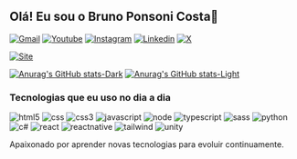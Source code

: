 ## Olá! Eu sou o Bruno Ponsoni Costa👋

[![Gmail](https://img.shields.io/badge/Gmail-D14836?style=for-the-badge&logo=gmail&logoColor=white)](mailto:psonib.dev@gmail.com)
[![Youtube](https://img.shields.io/badge/YouTube-FF0000?style=for-the-badge&logo=youtube&logoColor=white)](https://www.youtube.com/channel/UCER6ymywotcQ9YuFrmNOvvw)
[![Instagram](https://img.shields.io/badge/Instagram-E4405F?style=for-the-badge&logo=instagram&logoColor=white)](https://www.instagram.com/psonib.dev/)
[![Linkedin](https://img.shields.io/badge/LinkedIn-0077B5?style=for-the-badge&logo=linkedin&logoColor=white)](https://www.linkedin.com/in/ponsoni-bruno/)
[![X](https://img.shields.io/badge/Twitter-1DA1F2?style=for-the-badge&logo=twitter&logoColor=white)](https://x.com/PsonyBr?t=4LkoOaaOZK_vuhd5l1-FRQ&s=09)

[![Site](https://img.shields.io/website-up-down-green-red/http/monip.org.svg)](website:https://www.compxart.com.br)

[![Anurag's GitHub stats-Dark](https://github-readme-stats.vercel.app/api?username=psonybruno&show_icons=true&theme=dark#gh-dark-mode-only)](https://github.com/anuraghazra/github-readme-stats#gh-dark-mode-only)
[![Anurag's GitHub stats-Light](https://github-readme-stats.vercel.app/api?username=psonybruno&show_icons=true&theme=default#gh-light-mode-only)](https://github.com/anuraghazra/github-readme-stats#gh-light-mode-only)

### Tecnologias que eu uso no dia a dia
<div style="display:inline_block">
  <img alt="html5" src="https://img.shields.io/badge/HTML5-E34F26?style=for-the-badge&logo=html5&logoColor=white" />
  <img alt="css" src="https://img.shields.io/badge/CSS-239120?&style=for-the-badge&logo=css3&logoColor=white" />
  <img alt="css3" src="https://img.shields.io/badge/CSS3-1572B6?style=for-the-badge&logo=css3&logoColor=white" />
   <img alt="javascript" src=https://img.shields.io/badge/JavaScript-323330?style=for-the-badge&logo=javascript&logoColor=F7DF1E" />
   <img alt="node" src="https://img.shields.io/badge/Node.js-43853D?style=for-the-badge&logo=node.js&logoColor=white" />
   <img alt="typescript" src="https://img.shields.io/badge/TypeScript-007ACC?style=for-the-badge&logo=typescript&logoColor=white" />
   <img alt="sass" src="https://img.shields.io/badge/Sass-CC6699?style=for-the-badge&logo=sass&logoColor=white" />
   <img alt="python" src="https://img.shields.io/badge/Python-14354C?style=for-the-badge&logo=python&logoColor=white" />
   <img alt="c#" src="https://img.shields.io/badge/C%23-239120?style=for-the-badge&logo=c-sharp&logoColor=white" />
<img alt="react" src="https://img.shields.io/badge/React-20232A?style=for-the-badge&logo=react&logoColor=61DAFB" />
   <img alt="reactnative" src="https://img.shields.io/badge/React_Native-20232A?style=for-the-badge&logo=react&logoColor=61DAFB" />
   <img alt="tailwind" src="https://img.shields.io/badge/Tailwind_CSS-38B2AC?style=for-the-badge&logo=tailwind-css&logoColor=white" />
   <img alt="unity" src="https://img.shields.io/badge/Unity-100000?style=for-the-badge&logo=unity&logoColor=white" />
</div>

Apaixonado por aprender novas tecnologias para evoluir continuamente.

<!--
**psonybruno/psonybruno** is a ✨ _special_ ✨ repository because its `README.md` (this file) appears on your GitHub profile.

Here are some ideas to get you started:

- 🔭 I’m currently working on ...
- 🌱 I’m currently learning ...
- 👯 I’m looking to collaborate on ...
- 🤔 I’m looking for help with ...
- 💬 Ask me about ...
- 📫 How to reach me: ...
- 😄 Pronouns: ...
- ⚡ Fun fact: ...
-->
